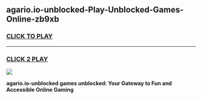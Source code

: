 
## agario.io-unblocked-Play-Unblocked-Games-Online-zb9xb
<h3>
<a href="https://premium76.site?title=agario.io-unblocked&ref=25A">CLICK TO PLAY</a></h3>
<hr>

<h3>
<a href="https://premium76.site?title=agario.io-unblocked&ref=25A">CLICK 2 PLAY</a>
  
</h3>

<a href="https://premium76.site?title=agario.io-unblocked&ref=25A"><img src="https://clearcache.store/games.png"></a>


**agario.io-unblocked games unblocked: Your Gateway to Fun and Accessible Online Gaming**
